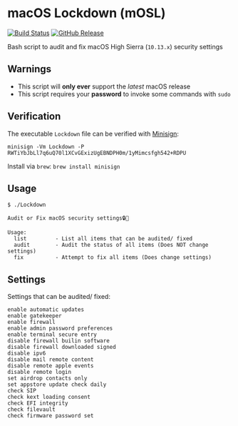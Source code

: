 # macOS Lockdown (mOSL)
[![Build Status](https://travis-ci.org/0xmachos/mOSL.svg?branch=master)](https://travis-ci.org/0xmachos/mOSL) [![GitHub Release](https://github-basic-badges.herokuapp.com/release/0xmachos/mOSL.svg)](https://github.com/0xmachos/mOSL/releases/latest)

Bash script to audit and fix macOS High Sierra (`10.13.x`) security settings

## Warnings
- This script will **only ever** support the _latest_ macOS release  
- This script requires your **password** to invoke some commands with `sudo`  

## Verification

The executable `Lockdown` file can be verified with [Minisign](https://jedisct1.github.io/minisign/):
```
minisign -Vm Lockdown -P RWTiYbJbLl7q6uQ70l1XCvGExizUgEBNDPH0m/1yMimcsfgh542+RDPU
```
Install via `brew`: `brew install minisign`

## Usage

```
$ ./Lockdown

Audit or Fix macOS security settings🔒🍎

Usage:
  list         - List all items that can be audited/ fixed
  audit        - Audit the status of all items (Does NOT change settings)
  fix          - Attempt to fix all items (Does change settings)
```

## Settings

Settings that can be audited/ fixed:
```
enable automatic updates
enable gatekeeper
enable firewall
enable admin password preferences
enable terminal secure entry
disable firewall builin software
disable firewall downloaded signed
disable ipv6
disable mail remote content
disable remote apple events
disable remote login
set airdrop contacts only
set appstore update check daily
check SIP
check kext loading consent
check EFI integrity
check filevault
check firmware password set
```
